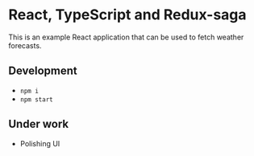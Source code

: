 # React, TypeScript and Redux-saga
This is an example React application that can be used to fetch weather forecasts.

## Development
- `npm i`
- `npm start`

## Under work
- Polishing UI